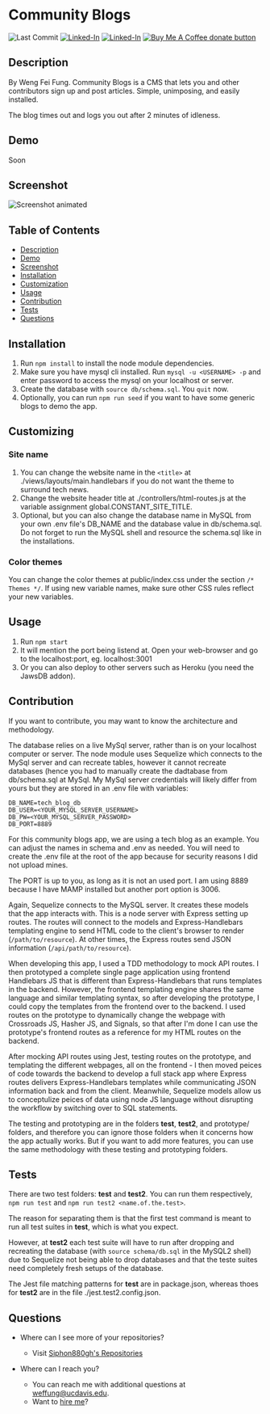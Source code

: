 Community Blogs
====
![Last Commit](https://img.shields.io/github/last-commit/Siphon880gh/community-blogs/master)  <a href="https://www.youtube.com/user/Siphon880yt/" rel="nofollow"><img src="https://camo.githubusercontent.com/0bf5ba8ac9f286f95b2a2e86aee46371e0ac03d38b64ee2b78b9b1490df38458/68747470733a2f2f696d672e736869656c64732e696f2f62616467652f596f75747562652d7265643f7374796c653d666c6174266c6f676f3d796f7574756265266c6162656c436f6c6f723d726564" alt="Linked-In" data-canonical-src="https://img.shields.io/badge/Youtube-red?style=flat&amp;logo=youtube&amp;labelColor=red" style="max-width:100%;"></a>  <a href="https://www.linkedin.com/in/weng-fung/" rel="nofollow" target="_blank"><img src="https://camo.githubusercontent.com/0f56393c2fe76a2cd803ead7e5508f916eb5f1e62358226112e98f7e933301d7/68747470733a2f2f696d672e736869656c64732e696f2f62616467652f4c696e6b6564496e2d626c75653f7374796c653d666c6174266c6f676f3d6c696e6b6564696e266c6162656c436f6c6f723d626c7565" alt="Linked-In" data-canonical-src="https://img.shields.io/badge/LinkedIn-blue?style=flat&amp;logo=linkedin&amp;labelColor=blue" style="max-width:100%;"></a>  <a href="https://www.paypal.com/donate?business=T42BK25TYPZSA&item_name=Buy+me+coffee+%28I+develop+free+apps%29&currency_code=USD" target="_blank" title="Donate to this project using Buy Me A Coffee" alt="Paypal"><img src="https://img.shields.io/badge/buy%20me%20a%20coffee-donate-yellow.svg" alt="Buy Me A Coffee donate button" /></a>

Description
---
By Weng Fei Fung. Community Blogs is a CMS that lets you and other contributors sign up and post articles. Simple, unimposing, and easily installed. 

The blog times out and logs you out after 2 minutes of idleness.

Demo
---
Soon

Screenshot
---
![Screenshot animated](README/screenshot-animated.gif)

Table of Contents
---
- [Description](#description)
- [Demo](#demo)
- [Screenshot](#screenshot)
- [Installation](#installation)
- [Customization](#customization)
- [Usage](#usage)
- [Contribution](#contribution)
- [Tests](#tests)
- [Questions](#questions)

Installation
---
1. Run `npm install` to install the node module dependencies.
2. Make sure you have mysql cli installed. Run `mysql -u <USERNAME> -p` and enter password to access the mysql on your localhost or server.
3. Create the database with `source db/schema.sql`. You `quit` now.
4. Optionally, you can run `npm run seed` if you want to have some generic blogs to demo the app. 

Customizing
---
### Site name
1. You can change the website name in the `<title>` at ./views/layouts/main.handlebars if you do not want the theme to surround tech news.
2. Change the website header title at ./controllers/html-routes.js at the variable assignment global.CONSTANT_SITE_TITLE.
3. Optional, but you can also change the database name in MySQL from your own .env file's DB_NAME and the database value in db/schema.sql. Do not forget to run the MySQL shell and resource the schema.sql like in the installations.
### Color themes
You can change the color themes at public/index.css under the section `/* Themes */`. If using new variable names, make sure other CSS rules reflect your new variables.


Usage
---
1. Run `npm start`
2. It will mention the port being listend at. Open your web-browser and go to the localhost:port, eg. localhost:3001
3. Or you can also deploy to other servers such as Heroku (you need the JawsDB addon).

Contribution
---
If you want to contribute, you may want to know the architecture and methodology. 

The database relies on a live MySql server, rather than is on your localhost computer or server. The node module uses Sequelize which connects to the MySql server and can recreate tables, however it cannot recreate databases (hence you had to manually create the dadtabase from db/schema.sql at MySql. My MySql server credentials will likely differ from yours but they are stored in an .env file with variables:
```
DB_NAME=tech_blog_db
DB_USER=<YOUR_MYSQL_SERVER_USERNAME>
DB_PW=<YOUR_MYSQL_SERVER_PASSWORD>
DB_PORT=8889
```

For this community blogs app, we are using a tech blog as an example. You can adjust the names in schema and .env as needed. You will need to create the .env file at the root of the app because for security reasons I did not upload mines.

The PORT is up to you, as long as it is not an used port. I am using 8889 because I have MAMP installed but another port option is 3006.

Again, Sequelize connects to the MySQL server. It creates these models that the app interacts with. This is a node server with Express setting up routes. The routes will connect to the models and Express-Handlebars templating engine to send HTML code to the client's browser to render (`/path/to/resource`). At other times, the Express routes send JSON information (`/api/path/to/resource`).

When developing this app, I used a TDD methodology to mock API routes. I then prototyped a complete single page application using frontend Handlebars JS that is different than Express-Handlebars that runs templates in the backend. However, the frontend templating engine shares the same language and similar templating syntax, so after developing the prototype, I could copy the templates from the frontend over to the backend. I used routes on the prototype to dynamically change the webpage with Crossroads JS, Hasher JS, and Signals, so that after I'm done I can use the prototype's frontend routes as a reference for my HTML routes on the backend. 

After mocking API routes using Jest, testing routes on the prototype, and templating the different webpages, all on the frontend - I then moved peices of code towards the backend to develop a full stack app where Express routes delivers Express-Handlebars templates while communicating JSON information back and from the client. Meanwhile, Sequelize models allow us to conceptulize peices of data using node JS language without disrupting the workflow by switching over to SQL statements.

The testing and prototyping are in the folders __test__, __test2__, and prototype/ folders, and therefore you can ignore those folders when it concerns how the app actually works. But if you want to add more features, you can use the same methodology with these testing and prototyping folders.

Tests
---
There are two test folders: __test__ and __test2__. You can run them respectively, `npm run test` and `npm run test2 <name.of.the.test>`. 

The reason for separating them is that the first test command is meant to run all test suites in __test__, which is what you expect. 

However, at __test2__ each test suite will have to run after dropping and recreating the database (with `source schema/db.sql` in the MySQL2 shell) due to Sequelize not being able to drop databases and that the teste suites need completely fresh setups of the database.

The Jest file matching patterns for __test__ are in package.json, whereas thoes for __test2__ are in the file ./jest.test2.config.json.

Questions
---
- Where can I see more of your repositories?
	- Visit [Siphon880gh's Repositories](https://github.com/Siphon880gh)

- Where can I reach you?
	- You can reach me with additional questions at <a href='mailto:weffung@ucdavis.edu'>weffung@ucdavis.edu</a>.
	- Want to [hire me](https://www.linkedin.com/in/weng-fung/)?
